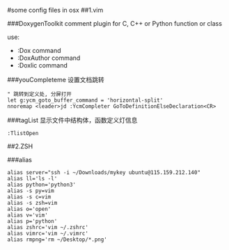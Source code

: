 #some config files in osx
##1.vim 


###DoxygenToolkit
comment plugin for C, C++ or Python function or class

use:

- :Dox command 
- :DoxAuthor command
- :Doxlic command


###youCompleteme
设置文档跳转

```
" 跳转到定义处, 分屏打开
let g:ycm_goto_buffer_command = 'horizontal-split'
nnoremap <leader>jd :YcmCompleter GoToDefinitionElseDeclaration<CR>
```
###tagList
显示文件中结构体，函数定义灯信息

```
:TlistOpen
```


##2.ZSH

###alias
```
alias server="ssh -i ~/Downloads/mykey ubuntu@115.159.212.140"
alias ll='ls -l'
alias python='python3'
alias -s py=vim
alias -s c=vim
alias -s zsh=vim
alias o='open'
alias v='vim'
alias p='python'
alias zshrc='vim ~/.zshrc'
alias vimrc='vim ~/.vimrc'
alias rmpng='rm ~/Desktop/*.png'
```


